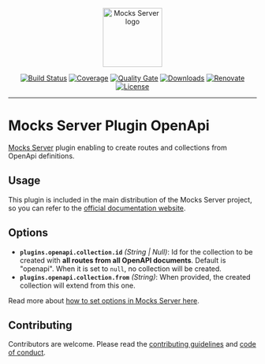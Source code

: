 <p align="center"><a href="https://mocks-server.org" target="_blank" rel="noopener noreferrer"><img width="120" src="https://www.mocks-server.org/img/logo_120.png" alt="Mocks Server logo"></a></p>

<p align="center">
  <a href="https://github.com/mocks-server/main/actions?query=workflow%3Abuild+branch%3Amaster"><img src="https://github.com/mocks-server/main/workflows/build/badge.svg?branch=master" alt="Build Status"></a>
  <a href="https://codecov.io/gh/mocks-server/main"><img src="https://codecov.io/gh/mocks-server/main/branch/master/graph/badge.svg?token=2S8ZR55AJV" alt="Coverage"></a>
  <a href="https://sonarcloud.io/project/overview?id=mocks-server_main_plugin-openapi"><img src="https://sonarcloud.io/api/project_badges/measure?project=mocks-server_main_plugin-openapi&metric=alert_status" alt="Quality Gate"></a>
  <a href="https://www.npmjs.com/package/@mocks-server/plugin-openapi"><img src="https://img.shields.io/npm/dm/@mocks-server/plugin-openapi.svg" alt="Downloads"></a>
  <a href="https://renovatebot.com"><img src="https://img.shields.io/badge/renovate-enabled-brightgreen.svg" alt="Renovate"></a>
  <a href="https://github.com/mocks-server/main/blob/master/packages/plugin-openapi/LICENSE"><img src="https://img.shields.io/npm/l/@mocks-server/plugin-openapi.svg" alt="License"></a>
</p>

---

# Mocks Server Plugin OpenApi

[Mocks Server][website-url] plugin enabling to create routes and collections from OpenApi definitions.

## Usage

This plugin is included in the main distribution of the Mocks Server project, so you can refer to the [official documentation website][website-url].

## Options

* __`plugins.openapi.collection.id`__ _(String | Null)_: Id for the collection to be created with __all routes from all OpenAPI documents__. Default is "openapi". When it is set to `null`, no collection will be created.
* __`plugins.openapi.collection.from`__ _(String)_: When provided, the created collection will extend from this one.

Read more about [how to set options in Mocks Server here](https://www.mocks-server.org/docs/configuration/how-to-change-settings).

## Contributing

Contributors are welcome.
Please read the [contributing guidelines](../../.github/CONTRIBUTING.md) and [code of conduct](../../.github/CODE_OF_CONDUCT.md).

[website-url]: https://www.mocks-server.org
